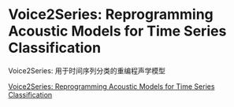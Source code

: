 # Voice2Series: Reprogramming Acoustic Models for Time Series Classification

Voice2Series: 用于时间序列分类的重编程声学模型

[Voice2Series: Reprogramming Acoustic Models for Time Series Classification](https://paperswithcode.com/paper/voice2series-reprogramming-acoustic-models)




